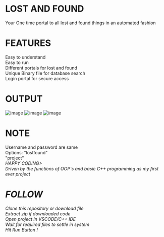 # LOST AND FOUND
Your One time portal to all lost and found things in an automated fashion
# FEATURES

 Easy to understand <br>
 Easy to run<br>
 Different portals for lost and found<br>
 Unique Binary file for database search<br>
 Login portal for secure access<br>


# OUTPUT
![image](https://github.com/galvinguy2002/LOST-AND-FOUND/assets/119154626/6460eab6-96e5-453d-bb50-f7aa2965853a)
![image](https://github.com/galvinguy2002/LOST-AND-FOUND/assets/119154626/06d00216-663f-4814-af12-cd0d07bb0242)
![image](https://github.com/galvinguy2002/LOST-AND-FOUND/assets/119154626/19d68540-1660-48ee-a725-069fdcc43a21)

# NOTE
Username and password are same<br>
Options: "lostfound"<br>
         "project"<br>
<i>HAPPY CODING><br>
Driven by the functions of OOP's and basic C++ programming as my first ever project 

# FOLLOW
Clone this repository or download file<br>
Extract zip if downloaded code<br>
Open project in VSCODE/C++ IDE<br>
Wait for required files to settle in system<br>
Hit Run Button !

